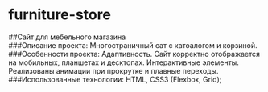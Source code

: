 # furniture-store
##Сайт для мебельного магазина<br>
###Описание проекта: 
Многостраничный сат с катоалогом и корзиной.
###Особенности проекта:
  Адаптивность. Сайт корректно отображается на мобильных, планшетах и десктопах.
  Интерактивные элементы. Реализованы анимации при прокрутке и плавные переходы.
###Использованные технологии:
  HTML, CSS3 (Flexbox, Grid);
